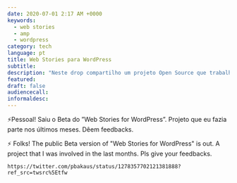 ```yaml
---
date: 2020-07-01 2:17 AM +0000
keywords:
  - web stories
  - amp
  - wordpress
category: tech
language: pt
title: Web Stories para WordPress
subtitle:
description: "Neste drop compartilho um projeto Open Source que trabalhei nos últimos meses relacionado ao AMP Project."
featured:
draft: false
audiencecall:
informaldesc:
---
```


⚡️Pessoal! Saiu o Beta do ”Web Stories for WordPress”. Projeto que eu fazia parte nos últimos meses. Dêem feedbacks.

⚡️ Folks! The public Beta version of "Web Stories for WordPress" is out. A project that I was involved in the last months. Pls give your feedbacks.

```tweet
https://twitter.com/pbakaus/status/1278357702121381888?ref_src=twsrc%5Etfw
```
